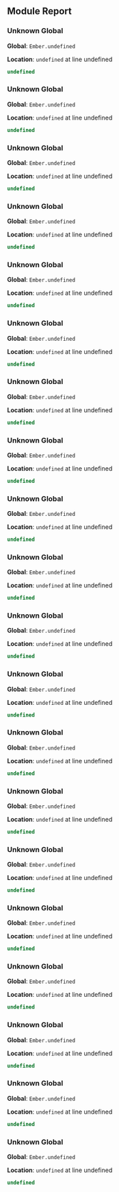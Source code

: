## Module Report
### Unknown Global

**Global**: `Ember.undefined`

**Location**: `undefined` at line undefined

```js
undefined
```

### Unknown Global

**Global**: `Ember.undefined`

**Location**: `undefined` at line undefined

```js
undefined
```

### Unknown Global

**Global**: `Ember.undefined`

**Location**: `undefined` at line undefined

```js
undefined
```

### Unknown Global

**Global**: `Ember.undefined`

**Location**: `undefined` at line undefined

```js
undefined
```

### Unknown Global

**Global**: `Ember.undefined`

**Location**: `undefined` at line undefined

```js
undefined
```

### Unknown Global

**Global**: `Ember.undefined`

**Location**: `undefined` at line undefined

```js
undefined
```

### Unknown Global

**Global**: `Ember.undefined`

**Location**: `undefined` at line undefined

```js
undefined
```

### Unknown Global

**Global**: `Ember.undefined`

**Location**: `undefined` at line undefined

```js
undefined
```

### Unknown Global

**Global**: `Ember.undefined`

**Location**: `undefined` at line undefined

```js
undefined
```

### Unknown Global

**Global**: `Ember.undefined`

**Location**: `undefined` at line undefined

```js
undefined
```

### Unknown Global

**Global**: `Ember.undefined`

**Location**: `undefined` at line undefined

```js
undefined
```

### Unknown Global

**Global**: `Ember.undefined`

**Location**: `undefined` at line undefined

```js
undefined
```

### Unknown Global

**Global**: `Ember.undefined`

**Location**: `undefined` at line undefined

```js
undefined
```

### Unknown Global

**Global**: `Ember.undefined`

**Location**: `undefined` at line undefined

```js
undefined
```

### Unknown Global

**Global**: `Ember.undefined`

**Location**: `undefined` at line undefined

```js
undefined
```

### Unknown Global

**Global**: `Ember.undefined`

**Location**: `undefined` at line undefined

```js
undefined
```

### Unknown Global

**Global**: `Ember.undefined`

**Location**: `undefined` at line undefined

```js
undefined
```

### Unknown Global

**Global**: `Ember.undefined`

**Location**: `undefined` at line undefined

```js
undefined
```

### Unknown Global

**Global**: `Ember.undefined`

**Location**: `undefined` at line undefined

```js
undefined
```

### Unknown Global

**Global**: `Ember.undefined`

**Location**: `undefined` at line undefined

```js
undefined
```
